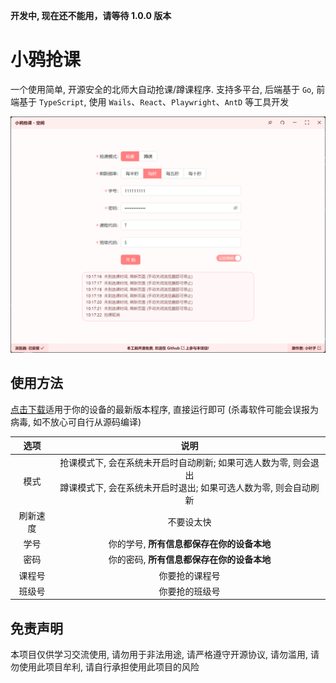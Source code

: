 **开发中, 现在还不能用，请等待 1.0.0 版本**

# 小鸦抢课
一个使用简单, 开源安全的北师大自动抢课/蹲课程序. 支持多平台, 后端基于 `Go`, 前端基于 `TypeScript`, 使用 `Wails`、`React`、`Playwright`、`AntD` 等工具开发

![](./README.png)

## 使用方法
[点击下载](https://github.com/LeafYeeXYZ/BNUCourseGetter/releases)适用于你的设备的最新版本程序, 直接运行即可 (杀毒软件可能会误报为病毒, 如不放心可自行从源码编译)

| 选项 | 说明 |
| :---: | :---: |
| 模式 | 抢课模式下, 会在系统未开启时自动刷新; 如果可选人数为零, 则会退出<br>蹲课模式下, 会在系统未开启时退出; 如果可选人数为零, 则会自动刷新 |
| 刷新速度 | 不要设太快 |
| 学号 | 你的学号, **所有信息都保存在你的设备本地** |
| 密码 | 你的密码, **所有信息都保存在你的设备本地** |
| 课程号 | 你要抢的课程号 |
| 班级号 | 你要抢的班级号 |

## 免责声明
本项目仅供学习交流使用, 请勿用于非法用途, 请严格遵守开源协议, 请勿滥用, 请勿使用此项目牟利, 请自行承担使用此项目的风险
